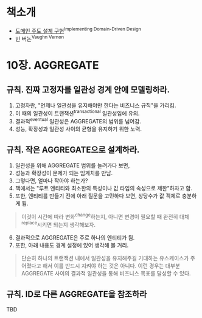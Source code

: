 # 책소개

- [도메인 주도 설계 구현](http://www.acornpub.co.kr/book/implement-ddd)<sup>Implementing Domain-Driven Design</sup>
- 반 버논<sup>Vaughn Vernon</sup>

# 10장. AGGREGATE

## 규칙. 진짜 고정자를 일관성 경계 안에 모델링하라.

1. 고정자란, "언제나 일관성을 유지해야만 한다는 비즈니스 규칙"을 가리킴.
2. 이 때의 일관성이 트랜잭션<sup>transactional</sup> 일관성임에 유의.
3. 결과적<sup>eventual</sup> 일관성은 AGGREGATE의 범위를 넘어감.
4. 성능, 확장성과 일관성 사이의 균형을 유지하기 위한 노력.

## 규칙. 작은 AGGREGATE으로 설계하라.

1. 일관성을 위해 AGGREGATE 범위를 늘려가다 보면,
2. 성능과 확장성이 문제가 되는 임계치를 만남.
3. 그렇다면, 얼마나 작아야 하는가?
4. 책에서는 "루트 엔티티와 최소한의 특성이나 값 타입의 속성으로 제한"하자고 함.
5. 또한, 엔티티를 만들기 전에 아래 질문을 고민하다 보면, 상당수가 값 객체로 충분하게 됨.

> 이것이 시간에 따라 변화<sup>change</sup>하는지, 아니면 변경이 필요할 때 완전히 대체<sup>replace</sup>시키면 되는지 생각해보자.

6. 결과적으로 AGGREGATE은 주로 하나의 엔티티가 됨.
7. 또한, 아래 내용도 경계 설정에 있어 생각해 볼 거리.

> 단순히 하나의 트랜잭션 내에서 일관성을 유지해주길 기대하는 유스케이스가 주어졌다고 해서 이를 반드시 지켜야 하는 것은 아니다. 이런 경우는 대부분 AGGREGATE 사이의 결과적 일관성을 통해 비즈니스 목표를 달성할 수 있다.

## 규칙. ID로 다른 AGGREGATE을 참조하라

TBD

